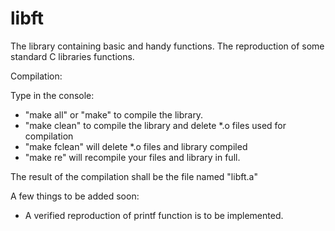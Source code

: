 # libft
The library containing basic and handy functions. The reproduction of some standard C libraries functions.

Compilation:

Type in the console:

- "make all" or "make" to compile the library.
- "make clean" to compile the library and delete *.o files used for compilation
- "make fclean" will delete *.o files and library compiled
- "make re" will recompile your files and library in full.

The result of the compilation shall be the file named "libft.a"

A few things to be added soon:

- A verified reproduction of printf function is to be implemented.
